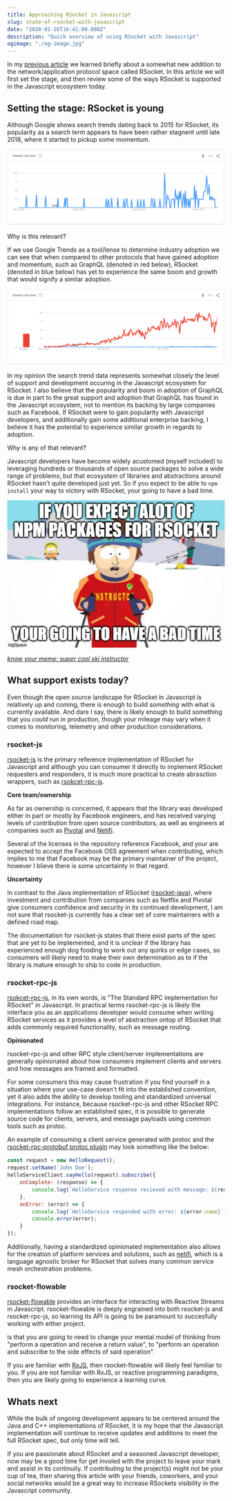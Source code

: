 ```yaml
---
title: Approaching RSocket in Javascript
slug: state-of-rsocket-with-javascript
date: "2020-01-26T16:41:00.000Z"
description: "Quick overview of using RSocket with Javascript"
ogimage: "./og-image.jpg"
---
```


In my [previous article](/reviewing-distributed-system-architectures) we learned briefly about a somewhat new addition to the network/application protocol space called RSocket. In this article we will first set the stage, and then review some of the ways RSocket is supported in the Javascript ecosystem today.

## Setting the stage: RSocket is young

Although Google shows search trends dating back to 2015 for RSocket, its popularity as a search term appears to have been rather stagnent until late 2018, where it started to pickup some momentum.

![graph showing rsocket search popularity on Google Trends](./rsocket-search-trends.png)

Why is this relevant?

If we use Google Trends as a tool/lense to determine industry adoption we can see that when compared to other protocols that have gained adoption and momentum, such  as GraphQL (denoted in red below), RSocket (denoted in blue below) has yet to experience the same boom and growth that would signify a similar adoption.

![graph showing rsocket vs graphql search popularity on Google Trends](./rsocket-search-trends-vs-graphql.png)

In my opinion the search trend data represents somewhat closely the level of support and development occuring in the Javascript ecosystem for RSocket. I also believe that the popularity and boom in adoption of GraphQL is due in part to the great support and adoption that GraphQL has found in the Javascript ecosystem, not to mention its backing by large companies such as Facebook. If RSocket were to gain popularity with Javascript developers, and additionally gain some additional enterprise backing, I believe it has the potential to experience similar growth in regards to adoption.

Why is any of that relevant?

Javascript developers have become widely acustomed (myself included) to leveraging hundreds or thousands of open source packages to solve a wide range of problems, but that ecosystem of libraries and abstractions around RSocket hasn't quite developed just yet. So if you expect to be able to `npm install` your way to victory with RSocket, your going to have a bad time.

![super cool ski instructor meme from southpark](./npm-rsocket-bad-time-meme.jpg)

*[know your meme: super cool ski instructor](https://knowyourmeme.com/memes/super-cool-ski-instructor)*

## What support exists today?

Even though the open source landscape for RSocket in Javascript is relatively up and coming, there is enough to build *something* with what is currently available. And dare I say, there is likely enough to build something that you *could* run in production, though your mileage may vary when it comes to monitoring, telemetry and other production considerations.

### rsocket-js

[rsocket-js](https://github.com/rsocket/rsocket-js) is the primary reference implementation of RSocket for Javascript and although you can consumer it directly to implement RSocket requesters and responders, it is much more practical to create abrasction wrappers, such as [rsokcet-rpc-js](https://github.com/rsocket/rsocket-rpc-js).

**Core team/ownership**

As far as ownership is concerned, it appears that the library was developed either in part or mostly by Facebook engineers, and has received varying levels of contribution from open source contributors, as well as engineers at companies such as [Pivotal](https://pivotal.io/) and [Netifi](https://www.netifi.com/).

Several of the licenses in the repository reference Facebook, and your are expected to accept the Facebook OSS agreement when contributing, which implies to me that Facebook may be the primary maintainer of the project, however I blieve there is some uncertainty in that regard.

**Uncertainty**

In contrast to the Java implementation of RSocket ([rsocket-java](https://github.com/rsocket/rsocket-java)), where investment and contribution from companies such as Netflix and Pivotal give consumers confidence and security in its continued development, I am not sure that rsocket-js currently has a clear set of core maintainers with a defined road map.

The documentation for rsocket-js states that there exist parts of the spec that are yet to be implemented, and it is unclear if the library has experienced enough dog fooding to work out any quirks or edge cases, so consumers will likely need to make their  own determination as to if the library is mature enough to ship to code in production.

### rsocket-rpc-js

[rsokcet-rpc-js](https://github.com/rsocket/rsocket-rpc-js), in its own words, is "The Standard RPC implementation for RSocket" in Javascript. In practical terms rsocket-rpc-js is likely the interface you as an applications developer would consume when writing RSocket services as it provides a level of abstraction ontop of RSocket that adds commonly required functionality, such as message routing.

**Opinionated**

rsocket-rpc-js and other RPC style client/server implementations are generally opinionated about how consumers implement clients and servers and how messages are framed and formatted.

For some consumers this may cause frustration if you find yourself in a situation where your use-case doesn't fit into the established convention, yet it also adds the ability to develop tooling and standardized universal integrations. For instance, because rsocket-rpc-js and other RSocket RPC implementations follow an established spec, it is possible to generate source code for clients, servers, and message payloads using common tools such as protoc.

An example of consuming a client service generated with protoc and the [rsocket-rpc-protobuf protoc plugin](https://github.com/rsocket/rsocket-rpc-js/tree/master/rsocket-rpc-protobuf) may look something like the below:

```js
const request = new HelloRequest();
request.setName('John Doe');
helloServiceClient.sayHello(request).subscribe({
    onComplete: (response) => {
        console.log(`HelloService response recieved with message: ${response.getMessage()}`);
    },
    onError: (error) => {
        console.log(`HelloService responded with error: ${error.name}`);
        console.error(error);
    }
});
```

Additionally, having a standardized opinionated implementation also allows for the creation of platform services and solutions, such as [netifi](https://www.netifi.com/), which is a language agnostic broker for RSocket that solves many common service mesh orchestration problems.

### rsocket-flowable

[rsocket-flowable](https://github.com/rsocket/rsocket-js/blob/master/docs/03-flowable-api.md) provides an interface for interacting with Reactive Streams in Javascript. rsocket-flowable is deeply engrained into both rsocket-js and rsocket-rpc-js, so learning its API is going to be paramount to succesfully working with either project.

is that you are going to need to change your mental model of thinking from "perform a operation and receive a return value", to "perform an operation and subscribe to the side effects of said operation".


If you are familiar with [RxJS](https://github.com/ReactiveX/rxjs), then rsocket-flowable will likely feel familiar to you. If you are not familiar with RxJS, or reactive programming paradigms, then you are likely going to experience a learning curve.

## Whats next

While the bulk of ongoing development appears to be centered around the Java and C++ implementations of RSocket, it is my hope that the Javascript implementation will continue to receive updates and additions to meet the full RSocket spec, but only time will tell.

If you are passionate about RSocket and a seasoned Javascript developer, now may be a good time for get involed with the project to leave your mark and assist in its continuity. If contributing to the project(s) might not be your cup of tea, then sharing this article with your friends, coworkers, and your social networks would be a great way to increase RSockets visibility in the Javascript community.
